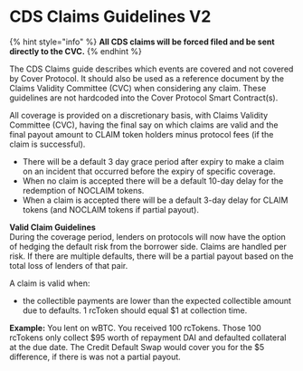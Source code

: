 # CDS Claims Guidelines V2

{% hint style="info" %}
**All CDS claims will be forced filed and be sent directly to the CVC.**
{% endhint %}

The CDS Claims guide describes which events are covered and not covered by Cover Protocol. It should also be used as a reference document by the Claims Validity Committee \(CVC\) when considering any claim. These guidelines are not hardcoded into the Cover Protocol Smart Contract\(s\).  
  
All coverage is provided on a discretionary basis, with Claims Validity Committee \(CVC\), having the final say on which claims are valid and the final payout amount to CLAIM token holders minus protocol fees \(if the claim is successful\).

* There will be a default 3 day grace period after expiry to make a claim on an incident that occurred before the expiry of specific coverage. 
* When no claim is accepted there will be a default 10-day delay for the redemption of NOCLAIM tokens. 
* When a claim is accepted there will be a default 3-day delay for CLAIM tokens \(and NOCLAIM tokens if partial payout\).

**Valid Claim Guidelines**   
During the coverage period, lenders on protocols will now have the option of hedging the default risk from the borrower side. Claims are handled per risk. If there are multiple defaults, there will be a partial payout based on the total loss of lenders of that pair.  
  
A claim is valid when:

* the collectible payments are lower than the expected collectible amount due to defaults. 1 rcToken should equal $1 at collection time. 

**Example:** You lent on wBTC. You received 100 rcTokens. Those 100 rcTokens only collect $95 worth of repayment DAI and defaulted collateral at the due date. The Credit Default Swap would cover you for the $5 difference, if there is was not a partial payout. 

